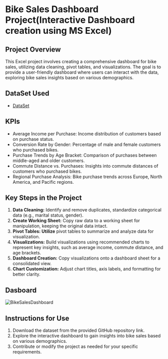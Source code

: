 # Bike Sales Dashboard Project(Interactive Dashboard creation using MS Excel)
## Project Overview
This Excel project involves creating a comprehensive dashboard for bike sales, utilizing data cleaning, pivot tables, and visualizations. The goal is to provide a user-friendly dashboard where users can interact with the data, exploring bike sales insights based on various demographics.

## DataSet Used
- <a href ="https://github.com/shaziasheikh-2025/Bike-Sales-Dashboard/blob/main/BikeSalesDashboard.xlsx">DataSet</a>

## KPIs
- Average Income per Purchase: Income distribution of customers based on purchase status.
- Conversion Rate by Gender: Percentage of male and female customers who purchased bikes.
- Purchase Trends by Age Bracket: Comparison of purchases between middle-aged and older customers.
- Commute Distance vs. Purchases: Insights into commute distances of customers who purchased bikes.
- Regional Purchase Analysis: Bike purchase trends across Europe, North America, and Pacific regions.

## Key Steps in the Project
1. **Data Cleaning:** Identify and remove duplicates, standardize categorical data (e.g., marital status, gender).
2. **Create Working Sheet:** Copy raw data to a working sheet for manipulation, keeping the original data intact.
3. **Pivot Tables: Utilize** pivot tables to summarize and analyze data for visualization.
4. **Visualizations:** Build visualizations using recommended charts to represent key insights, such as average income, commute distance, and age brackets.
5. **Dashboard Creation:** Copy visualizations onto a dashboard sheet for a consolidated view.
6. **Chart Customization:** Adjust chart titles, axis labels, and formatting for better clarity.

## Dasboard
![BikeSalesDashboard](https://github.com/user-attachments/assets/ef2415d7-e5c8-4c7b-99d3-a3ced78f8d2b)

## Instructions for Use
1. Download the dataset from the provided GitHub repository link.
2. Explore the interactive dashboard to gain insights into bike sales based on various demographics.
3. Contribute or modify the project as needed for your specific requirements.






